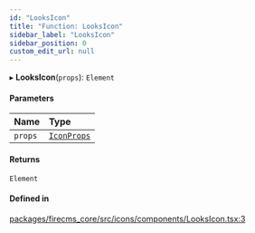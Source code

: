 ```yaml
---
id: "LooksIcon"
title: "Function: LooksIcon"
sidebar_label: "LooksIcon"
sidebar_position: 0
custom_edit_url: null
---
```


▸ **LooksIcon**(`props`): `Element`

#### Parameters

| Name | Type |
| :------ | :------ |
| `props` | [`IconProps`](../types/IconProps.md) |

#### Returns

`Element`

#### Defined in

[packages/firecms_core/src/icons/components/LooksIcon.tsx:3](https://github.com/FireCMSco/firecms/blob/d45f3739/packages/firecms_core/src/icons/components/LooksIcon.tsx#L3)
